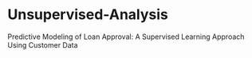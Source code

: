 # Unsupervised-Analysis
Predictive Modeling of Loan Approval: A Supervised Learning Approach Using Customer Data
